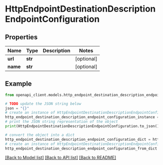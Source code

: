 # HttpEndpointDestinationDescriptionEndpointConfiguration


## Properties

Name | Type | Description | Notes
------------ | ------------- | ------------- | -------------
**url** | **str** |  | [optional] 
**name** | **str** |  | [optional] 

## Example

```python
from openapi_client.models.http_endpoint_destination_description_endpoint_configuration import HttpEndpointDestinationDescriptionEndpointConfiguration

# TODO update the JSON string below
json = "{}"
# create an instance of HttpEndpointDestinationDescriptionEndpointConfiguration from a JSON string
http_endpoint_destination_description_endpoint_configuration_instance = HttpEndpointDestinationDescriptionEndpointConfiguration.from_json(json)
# print the JSON string representation of the object
print(HttpEndpointDestinationDescriptionEndpointConfiguration.to_json())

# convert the object into a dict
http_endpoint_destination_description_endpoint_configuration_dict = http_endpoint_destination_description_endpoint_configuration_instance.to_dict()
# create an instance of HttpEndpointDestinationDescriptionEndpointConfiguration from a dict
http_endpoint_destination_description_endpoint_configuration_from_dict = HttpEndpointDestinationDescriptionEndpointConfiguration.from_dict(http_endpoint_destination_description_endpoint_configuration_dict)
```
[[Back to Model list]](../README.md#documentation-for-models) [[Back to API list]](../README.md#documentation-for-api-endpoints) [[Back to README]](../README.md)


